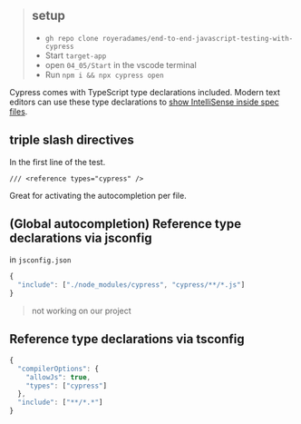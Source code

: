 > ## setup
> - `gh repo clone royeradames/end-to-end-javascript-testing-with-cypress`
> - Start `target-app`
> - open `04_05/Start` in the vscode terminal 
> - Run `npm i && npx cypress open`

Cypress comes with TypeScript type declarations included. Modern text editors can use these type declarations to [show IntelliSense inside spec files](https://docs.cypress.io/guides/tooling/IDE-integration#Writing-Tests).

## triple slash directives 

In the first line of the test.

`/// <reference types="cypress" />`

Great for activating the autocompletion per file.

## (Global autocompletion) Reference type declarations via jsconfig

in `jsconfig.json`

```ts
{
  "include": ["./node_modules/cypress", "cypress/**/*.js"]
}
```

> not working on our project

## Reference type declarations via tsconfig

```ts
{
  "compilerOptions": {
    "allowJs": true,
    "types": ["cypress"]
  },
  "include": ["**/*.*"]
}
```